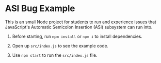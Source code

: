 # ASI Bug Example

This is an small Node project for students to run and experience issues that JavaScript's Automatic Semicolon Insertion (ASI) subsystem can run into.

1. Before starting, run `npm install` or `npm i` to install dependencies.

2. Open up `src/index.js` to see the example code.

3. Use `npm start` to run the `src/index.js` file.
